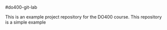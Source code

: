 #do400-git-lab

This is an example project repository for the DO400 course.
This repository is a simple example

